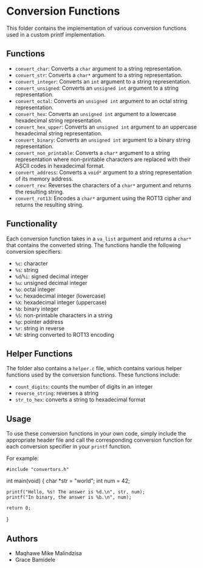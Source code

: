 

# Conversion Functions

This folder contains the implementation of various conversion functions used in a custom printf implementation.

## Functions

-   `convert_char`: Converts a `char` argument to a string representation.
-   `convert_str`: Converts a `char*` argument to a string representation.
-   `convert_integer`: Converts an `int` argument to a string representation.
-   `convert_unsigned`: Converts an `unsigned int` argument to a string representation.
-   `convert_octal`: Converts an `unsigned int` argument to an octal string representation.
-   `convert_hex`: Converts an `unsigned int` argument to a lowercase hexadecimal string representation.
-   `convert_hex_upper`: Converts an `unsigned int` argument to an uppercase hexadecimal string representation.
-   `convert_binary`: Converts an `unsigned int` argument to a binary string representation.
-   `convert_non_printable`: Converts a `char*` argument to a string representation where non-printable characters are replaced with their ASCII codes in hexadecimal format.
-   `convert_address`: Converts a `void*` argument to a string representation of its memory address.
-   `convert_rev`: Reverses the characters of a `char*` argument and returns the resulting string.
-   `convert_rot13`: Encodes a `char*` argument using the ROT13 cipher and returns the resulting string.

## Functionality

Each conversion function takes in a `va_list` argument and returns a `char*` that contains the converted string. The functions handle the following conversion specifiers:

-   `%c`: character
-   `%s`: string
-   `%d`/`%i`: signed decimal integer
-   `%u`: unsigned decimal integer
-   `%o`: octal integer
-   `%x`: hexadecimal integer (lowercase)
-   `%X`: hexadecimal integer (uppercase)
-   `%b`: binary integer
-   `%S`: non-printable characters in a string
-   `%p`: pointer address
-   `%r`: string in reverse
-   `%R`: string converted to ROT13 encoding

## Helper Functions

The folder also contains a `helper.c` file, which contains various helper functions used by the conversion functions. These functions include:

-   `count_digits`: counts the number of digits in an integer
-   `reverse_string`: reverses a string
-   `str_to_hex`: converts a string to hexadecimal format


## Usage

To use these conversion functions in your own code, simply include the appropriate header file and call the corresponding conversion function for each conversion specifier in your `printf` function.

For example:

    #include "convertors.h"

int main(void)
{
    char *str = "world";
    int num = 42;

    printf("Hello, %s! The answer is %d.\n", str, num);
    printf("In binary, the answer is %b.\n", num);

    return 0;
}

## Authors

-   Maqhawe Mike Malindzisa
-   Grace Bamidele


